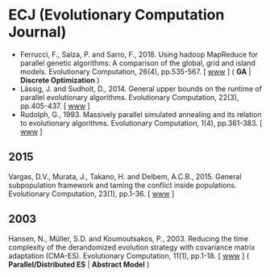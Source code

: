 # ECJ (Evolutionary Computation Journal)

* Ferrucci, F., Salza, P. and Sarro, F., 2018. Using hadoop MapReduce for parallel genetic algorithms: A comparison of the global, grid and island models. Evolutionary Computation, 26(4), pp.535-567. [ [www](https://direct.mit.edu/evco/article/26/4/535/1074/Using-Hadoop-MapReduce-for-Parallel-Genetic) ] ( **GA** | **Discrete Optimization** )
* Lässig, J. and Sudholt, D., 2014. General upper bounds on the runtime of parallel evolutionary algorithms. Evolutionary Computation, 22(3), pp.405-437. [ [www](https://direct.mit.edu/evco/article-abstract/22/3/405/981/General-Upper-Bounds-on-the-Runtime-of-Parallel) ]
* Rudolph, G., 1993. Massively parallel simulated annealing and its relation to evolutionary algorithms. Evolutionary Computation, 1(4), pp.361-383. [ [www](https://direct.mit.edu/evco/article/1/4/361/1110/Massively-Parallel-Simulated-Annealing-and-Its) ]

## 2015

Vargas, D.V., Murata, J., Takano, H. and Delbem, A.C.B., 2015. General subpopulation framework and taming the conflict inside populations. Evolutionary Computation, 23(1), pp.1-36. [ [www](https://direct.mit.edu/evco/article/23/1/1/984/General-Subpopulation-Framework-and-Taming-the) ]

## 2003

Hansen, N., Müller, S.D. and Koumoutsakos, P., 2003. Reducing the time complexity of the derandomized evolution strategy with covariance matrix adaptation (CMA-ES). Evolutionary Computation, 11(1), pp.1-18. [ [www](https://direct.mit.edu/evco/article-abstract/11/1/1/1139/Reducing-the-Time-Complexity-of-the-Derandomized?redirectedFrom=fulltext) ] ( **Parallel/Distributed ES**  | **Abstract Model** )
